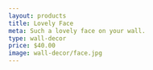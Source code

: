 ```yaml
---
layout: products
title: Lovely Face
meta: Such a lovely face on your wall.
type: wall-decor
price: $40.00
image: wall-decor/face.jpg
---
```

